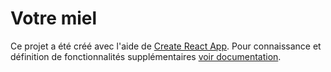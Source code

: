 # Votre miel

Ce projet a été créé avec l'aide de
[Create React App](https://github.com/facebook/create-react-app). Pour connaissance
et définition de fonctionnalités supplémentaires
[voir documentation](https://facebook.github.io/create-react-app/docs/getting-started).

## 